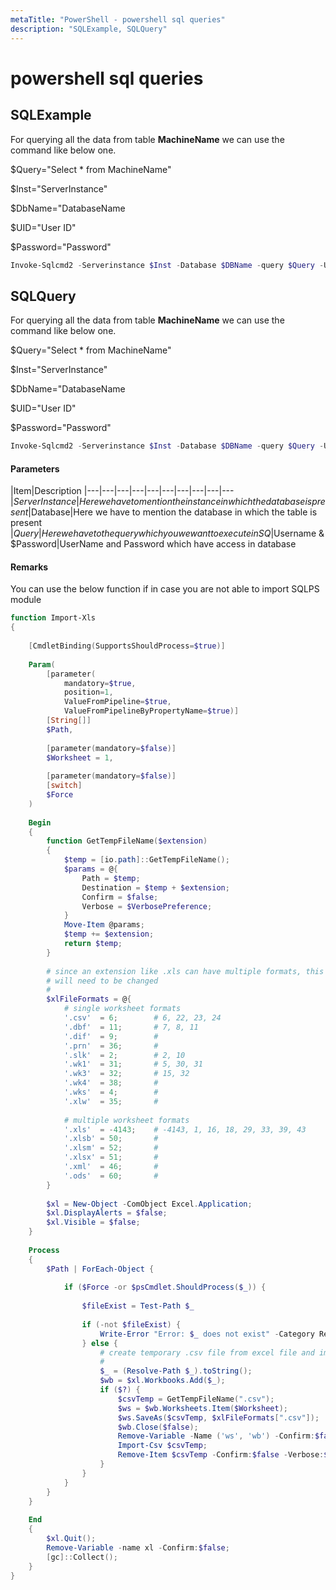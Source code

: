 ```yaml
---
metaTitle: "PowerShell - powershell sql queries"
description: "SQLExample, SQLQuery"
---
```


# powershell sql queries




## SQLExample


For querying all the data from  table **MachineName** we can use the command like below one.

$Query="Select * from MachineName"

$Inst="ServerInstance"

$DbName="DatabaseName

$UID="User ID"

$Password="Password"

```powershell
Invoke-Sqlcmd2 -Serverinstance $Inst -Database $DBName -query $Query -Username $UID -Password $Password

```



## SQLQuery


For querying all the data from  table **MachineName** we can use the command like below one.

$Query="Select * from MachineName"

$Inst="ServerInstance"

$DbName="DatabaseName

$UID="User ID"

$Password="Password"

```powershell
Invoke-Sqlcmd2 -Serverinstance $Inst -Database $DBName -query $Query -Username $UID -Password $Password

```



#### Parameters


|Item|Description
|---|---|---|---|---|---|---|---|---|---
|$ServerInstance|Here we have to mention the instance in which the database is present
|$Database|Here we have to mention the database in which the table is present
|$Query|Here we have to the query which you we want to execute in SQ
|$Username & $Password|UserName and Password which have access in database



#### Remarks


You can use the below function if in case you are not able to import SQLPS module

```powershell
function Import-Xls 
{ 
 
    [CmdletBinding(SupportsShouldProcess=$true)] 
     
    Param( 
        [parameter( 
            mandatory=$true,  
            position=1,  
            ValueFromPipeline=$true,  
            ValueFromPipelineByPropertyName=$true)] 
        [String[]] 
        $Path, 
     
        [parameter(mandatory=$false)] 
        $Worksheet = 1, 
         
        [parameter(mandatory=$false)] 
        [switch] 
        $Force 
    ) 
 
    Begin 
    { 
        function GetTempFileName($extension) 
        { 
            $temp = [io.path]::GetTempFileName(); 
            $params = @{ 
                Path = $temp; 
                Destination = $temp + $extension; 
                Confirm = $false; 
                Verbose = $VerbosePreference; 
            } 
            Move-Item @params; 
            $temp += $extension; 
            return $temp; 
        } 
             
        # since an extension like .xls can have multiple formats, this 
        # will need to be changed 
        # 
        $xlFileFormats = @{ 
            # single worksheet formats 
            '.csv'  = 6;        # 6, 22, 23, 24 
            '.dbf'  = 11;       # 7, 8, 11 
            '.dif'  = 9;        #  
            '.prn'  = 36;       #  
            '.slk'  = 2;        # 2, 10 
            '.wk1'  = 31;       # 5, 30, 31 
            '.wk3'  = 32;       # 15, 32 
            '.wk4'  = 38;       #  
            '.wks'  = 4;        #  
            '.xlw'  = 35;       #  
             
            # multiple worksheet formats 
            '.xls'  = -4143;    # -4143, 1, 16, 18, 29, 33, 39, 43 
            '.xlsb' = 50;       # 
            '.xlsm' = 52;       # 
            '.xlsx' = 51;       # 
            '.xml'  = 46;       # 
            '.ods'  = 60;       # 
        } 
         
        $xl = New-Object -ComObject Excel.Application; 
        $xl.DisplayAlerts = $false; 
        $xl.Visible = $false; 
    } 
 
    Process 
    { 
        $Path | ForEach-Object { 
             
            if ($Force -or $psCmdlet.ShouldProcess($_)) { 
             
                $fileExist = Test-Path $_ 
 
                if (-not $fileExist) { 
                    Write-Error "Error: $_ does not exist" -Category ResourceUnavailable;             
                } else { 
                    # create temporary .csv file from excel file and import .csv 
                    # 
                    $_ = (Resolve-Path $_).toString(); 
                    $wb = $xl.Workbooks.Add($_); 
                    if ($?) { 
                        $csvTemp = GetTempFileName(".csv"); 
                        $ws = $wb.Worksheets.Item($Worksheet); 
                        $ws.SaveAs($csvTemp, $xlFileFormats[".csv"]); 
                        $wb.Close($false); 
                        Remove-Variable -Name ('ws', 'wb') -Confirm:$false; 
                        Import-Csv $csvTemp; 
                        Remove-Item $csvTemp -Confirm:$false -Verbose:$VerbosePreference; 
                    } 
                } 
            } 
        } 
    } 
    
    End 
    { 
        $xl.Quit(); 
        Remove-Variable -name xl -Confirm:$false; 
        [gc]::Collect(); 
    } 
} 

```

